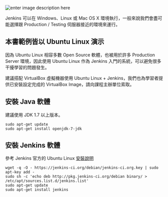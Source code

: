 ![enter image description here](https://lh3.googleusercontent.com/-vZ7C1C_7fUE/VUCZVwU6rpI/AAAAAAAAP9Q/zSCXlYLE5eQ/s0/jenkins-stickers.png)

Jenkins 可以在 Windows、Linux 或 Mac OS X 環境執行，一般來說我們會盡可能選擇跟 Production / Testing 伺服器接近的環境來運行。

本書範例皆以 Ubuntu Linux 演示
-------------------------------

因為 Ubuntu Linux 相容多數 Open Source 軟體，也被用於許多 Production Server 環境，因此使用 Ubuntu Linux 作為 Jenkins 入門的系統，可以避免很多干擾學習的問題發生。 

建議搭配 VirtualBox 虛擬機器使用 Ubuntu Linux + Jenkins，我們也為學習者提供已安裝設定完成的 VirtualBox Image，請向課程主辦單位索取。

安裝 Java 軟體
---------------

建議使用 JDK 1.7 以上版本。

```
sudo apt-get update
sudo apt-get install openjdk-7-jdk
```

安裝 Jenkins 軟體
-----------------

參考 Jenkins 官方的 Ubuntu Linux [安裝說明](https://wiki.jenkins-ci.org/display/JENKINS/Installing+Jenkins+on+Ubuntu)

```
wget -q -O - https://jenkins-ci.org/debian/jenkins-ci.org.key | sudo apt-key add -
sudo sh -c 'echo deb http://pkg.jenkins-ci.org/debian binary/ > /etc/apt/sources.list.d/jenkins.list'
sudo apt-get update
sudo apt-get install jenkins
```
